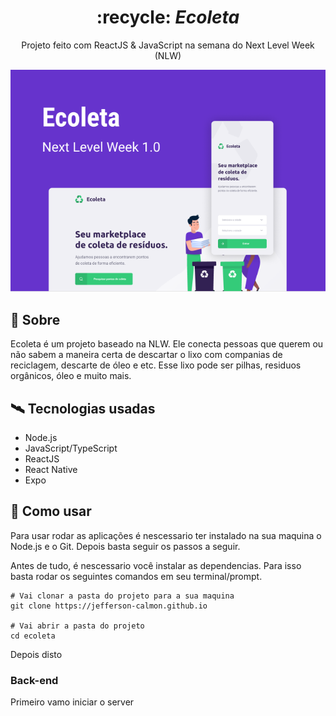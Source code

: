<div align="center">
  <h1>
    :recycle: <i>Ecoleta</i>
  </h1>

  <p>
    Projeto feito com ReactJS & JavaScript na semana do Next Level Week (NLW)
  </p>

  <img src="images/capa.png">
</div>

## :open_book: Sobre

Ecoleta é um projeto baseado na NLW. Ele conecta pessoas que querem ou não sabem a maneira certa de descartar o lixo com companias de reciclagem, descarte de óleo e etc. Esse lixo pode ser pilhas, residuos orgânicos, óleo e muito mais.

## :artificial_satellite: Tecnologias usadas

* Node.js
* JavaScript/TypeScript
* ReactJS
* React Native
* Expo


## :dart: Como usar

Para usar rodar as aplicações é nescessario ter instalado na sua maquina o Node.js e o Git. Depois basta seguir os passos a seguir.

Antes de tudo, é nescessario você instalar as dependencias. Para isso basta rodar os seguintes comandos em seu terminal/prompt.

```
# Vai clonar a pasta do projeto para a sua maquina
git clone https://jefferson-calmon.github.io 

# Vai abrir a pasta do projeto
cd ecoleta 
```

Depois disto 

### Back-end

Primeiro vamo iniciar o server